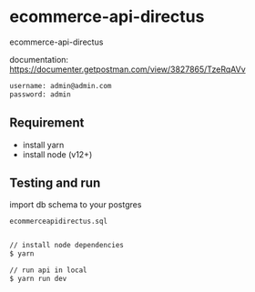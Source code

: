 # ecommerce-api-directus

ecommerce-api-directus

documentation: <https://documenter.getpostman.com/view/3827865/TzeRqAVv>

```zsh
username: admin@admin.com
password: admin
```

## Requirement

- install yarn
- install node (v12+)

## Testing and run

import db schema to your postgres

`ecommerceapidirectus.sql`

```zsh

// install node dependencies
$ yarn

// run api in local
$ yarn run dev
```
